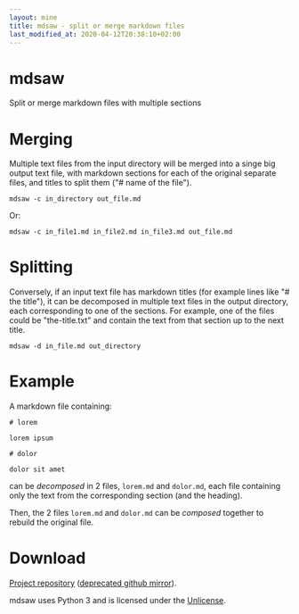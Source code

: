 ```yaml
---
layout: mine
title: mdsaw - split or merge markdown files
last_modified_at: 2020-04-12T20:38:10+02:00
---
```


# mdsaw

Split or merge markdown files with multiple sections

# Merging

Multiple text files from the input directory will be merged into a singe big
output text file, with markdown sections for each of the original separate
files, and titles to split them ("# name of the file").

	mdsaw -c in_directory out_file.md

Or:

	mdsaw -c in_file1.md in_file2.md in_file3.md out_file.md

# Splitting

Conversely, if an input text file has markdown titles (for example lines like
"# the title"), it can be decomposed in multiple text files in the output
directory, each corresponding to one of the sections.
For example, one of the files could be "the-title.txt" and contain the text
from that section up to the next title.

	mdsaw -d in_file.md out_directory

# Example

A markdown file containing:

	# lorem

	lorem ipsum

	# dolor

	dolor sit amet

can be _decomposed_ in 2 files, `lorem.md` and `dolor.md`, each file
containing only the text from the corresponding section (and the heading).

Then, the 2 files `lorem.md` and `dolor.md` can be _composed_ together
to rebuild the original file.

# Download #

[Project repository](https://gitlab.com/hydrargyrum/mdsaw)
([deprecated github mirror](https://github.com/hydrargyrum/mdsaw)).

mdsaw uses Python 3 and is licensed under the [Unlicense](https://unlicense.org/).

